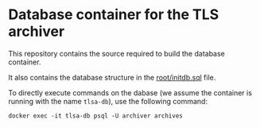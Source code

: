 # Database container for the TLS archiver

This repository contains the source required to build the database container.

It also contains the database structure in the
[root/initdb.sql](root/initdb.sql) file.

To directly execute commands on the dabase (we assume the container is running
with the name `tlsa-db`), use the following command:

    docker exec -it tlsa-db psql -U archiver archives
